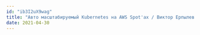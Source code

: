 ```yaml
---
id: "ib3I2uX9wag"
title: "Авто масштабируемый Kubernetes на AWS Spot'ах / Виктор Ерпылев DevOps Conf"
date: 2021-04-30
---
```

